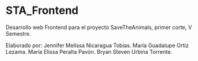 # STA_Frontend
 Desarrollo web Frontend para el proyecto SaveTheAnimals, primer corte, V Semestre.

 Elaborado por: 
 Jennifer Melissa Nicaragua Tobías.
 María Guadalupe Ortiz Lezama.
 María Elissa Peralta Pavón.
 Bryan Steven Urbina Torrente.